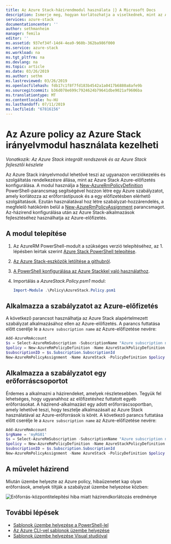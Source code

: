 ```yaml
---
title: Az Azure Stack-házirendmodul használata |} A Microsoft Docs
description: Ismerje meg, hogyan korlátozhatja a viselkednek, mint az Azure Stack-előfizetéshez az Azure-előfizetés
services: azure-stack
documentationcenter: ''
author: sethmanheim
manager: femila
editor: ''
ms.assetid: 937ef34f-14d4-4ea9-960b-362ba986f000
ms.service: azure-stack
ms.workload: na
ms.tgt_pltfrm: na
ms.devlang: na
ms.topic: article
ms.date: 03/26/2019
ms.author: sethm
ms.lastreviewed: 03/26/2019
ms.openlocfilehash: fdb17c1f8f7fd183b4542a1a0417b6880a8afe9b
ms.sourcegitcommit: b36d078e699c7924624b79641dbe9021af9606ba
ms.translationtype: MT
ms.contentlocale: hu-HU
ms.lasthandoff: 07/11/2019
ms.locfileid: "67816156"
---
```

# <a name="manage-azure-policy-using-the-azure-stack-policy-module"></a>Az Azure policy az Azure Stack irányelvmodul használata kezelheti

*Vonatkozik: Az Azure Stack integrált rendszerek és az Azure Stack fejlesztői készlete*

Az Azure Stack irányelvmodul lehetővé teszi az ugyanazon verziókezelés és szolgáltatás rendelkezésre állása, mint az Azure Stack Azure-előfizetés konfigurálása. A modul használja a [New-AzureRmPolicyDefinition](/powershell/module/azurerm.resources/new-azurermpolicydefinition) PowerShell-parancsmag segítségével hozzon létre egy Azure szabályzatot, amely korlátozza az erőforrástípusok és a egy előfizetésben elérhető szolgáltatások. Ezután használatával hoz létre szabályzat-hozzárendelés, a megfelelő hatókörén belül a [New-AzureRmPolicyAssignment](/powershell/module/azurerm.resources/new-azurermpolicyassignment) parancsmagot. Az-házirend konfigurálása után az Azure Stack-alkalmazások fejlesztéséhez használhatja az Azure-előfizetés.

## <a name="install-the-module"></a>A modul telepítése

1. Az AzureRM PowerShell-modult a szükséges verzió telepítéséhez, az 1. lépésben leírtak szerint [Azure Stack PowerShell telepítése](../operator/azure-stack-powershell-install.md).
2. [Az Azure Stack-eszközök letöltése a githubról](../operator/azure-stack-powershell-download.md).
3. [A PowerShell konfigurálása az Azure Stackkel való használathoz](azure-stack-powershell-configure-user.md).
4. Importálás a *AzureStack.Policy.psm1* modul:


   ```powershell
   Import-Module .\Policy\AzureStack.Policy.psm1
   ```

## <a name="apply-policy-to-azure-subscription"></a>Alkalmazza a szabályzatot az Azure-előfizetés

A következő parancsot használhatja az Azure Stack alapértelmezett szabályzat alkalmazásához ellen az Azure-előfizetés. A parancs futtatása előtt cserélje le a `Azure subscription name` az Azure-előfizetése nevére:

```powershell
Add-AzureRmAccount
$s = Select-AzureRmSubscription -SubscriptionName "Azure subscription name"
$policy = New-AzureRmPolicyDefinition -Name AzureStackPolicyDefinition -Policy (Get-AzsPolicy)
$subscriptionID = $s.Subscription.SubscriptionId
New-AzureRmPolicyAssignment -Name AzureStack -PolicyDefinition $policy -Scope /subscriptions/$subscriptionID
```

## <a name="apply-policy-to-a-resource-group"></a>Alkalmazza a szabályzatot egy erőforráscsoportot

Érdemes a alkalmazni a házirendeket, amelyek részletesebben. Tegyük fel lehetséges, hogy ugyanahhoz az előfizetéshez futtatott egyéb erőforrásokat. A házirend-alkalmazást egy adott erőforráscsoportban, amely lehetővé teszi, hogy tesztelje alkalmazásait az Azure Stack használatával az Azure-erőforrások is körét. A következő parancs futtatása előtt cserélje le a `Azure subscription name` az Azure-előfizetése nevére:

```powershell
Add-AzureRmAccount
$rgName = 'myRG01'
$s = Select-AzureRmSubscription -SubscriptionName "Azure subscription name"
$policy = New-AzureRmPolicyDefinition -Name AzureStackPolicyDefinition -Policy (Get-AzsPolicy)
$subscriptionID = $s.Subscription.SubscriptionId
New-AzureRmPolicyAssignment -Name AzureStack -PolicyDefinition $policy -Scope /subscriptions/$subscriptionID/resourceGroups/$rgName
```

## <a name="policy-in-action"></a>A művelet házirend

Miután üzembe helyezte az Azure policy, hibaüzenetet kap olyan erőforrások, amelyek tiltják a szabályzat üzembe helyezése közben:

![Erőforrás-központitelepítési hiba miatt házirendkorlátozás eredménye](./media/azure-stack-policy-module/image1.png)

## <a name="next-steps"></a>További lépések

* [Sablonok üzembe helyezése a PowerShell-lel](azure-stack-deploy-template-powershell.md)
* [Az Azure CLI-vel sablonok üzembe helyezése](azure-stack-deploy-template-command-line.md)
* [Sablonok üzembe helyezése Visual studióval](azure-stack-deploy-template-visual-studio.md)

